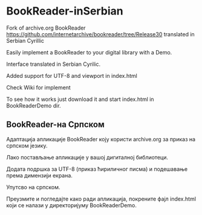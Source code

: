 # BookReader-inSerbian
Fork of аrchive.org BookReader https://github.com/internetarchive/bookreader/tree/Release30 translated in Serbian Cyrillic<br>

Easily implement a BookReader to your digital library with a Demo.<br>

Interface translated in Serbian Cyrilic.<br>

Added support for UTF-8 and viewport in index.html<br>

Check Wiki for implement<br>

To see how it works just download it and start index.html in BookReaderDemo dir.

## BookReader-на Српском
Адаптација апликације BookReader коју користи аrchive.org за приказ на српском језику.<br>

Лако постављање апликације у вашој дигиталној библиотеци.<br>

Додата подршка за UTF-8 (приказ ћириличног писма) и подешавање према димензији екрана.<br>

Упутсво на српском.<br>

Преузмите и погледајте како ради апликација, покрените фајл index.html који се налази у директоријуму BookReaderDemo.
